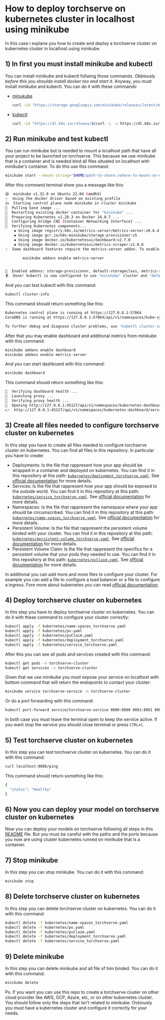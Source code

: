 # How to deploy torchserve on kubernetes cluster in localhost using minikube
In this case i explane you how to create and deploy a torchserve cluster on kubernetes cluster in localhost using minikube. 
## 1) In first you must install minikube and kubectl
You can install minikube and kubectl follwing those commands. *Obbiously before this you shoulde install docker too and start it.* Anyway, you must install minikube and kubectl. You can do it with these commands:
- [minukube](https://minikube.sigs.k8s.io/docs/start/)
    ```bash
    curl -LO "https://storage.googleapis.com/minikube/releases/latest/minikube-linux-amd64" && sudo install minikube-linux-amd64 /usr/local/bin/minikube
    ```
    
- [kubectl](https://kubernetes.io/docs/tasks/tools/install-kubectl-linux/)
    ```bash
    curl -LO "https://dl.k8s.io/release/$(curl -L -s https://dl.k8s.io/release/stable.txt)/bin/linux/amd64/kubectl" && sudo install -o root -g root -m 0755 kubectl /usr/local/bin/kubectl
    ```
## 2) Run minikube and test kubectl
You can run minikube but is needed to mount a localhost path that have all your project to be launched on torchserve. This because we use minikube that is a container and is needed bind all files situated on localhsot with minikube's container. To do this use this command:
```bash
minikube start --mount-string="$HOME/path-to-share:/where-to-mount-on-minikube-container" --mount
```
After this command terminal show you a message like this:
```bash
😄  minikube v1.32.0 on Ubuntu 22.04 (amd64)
✨  Using the docker driver based on existing profile
👍  Starting control plane node minikube in cluster minikube
🚜  Pulling base image ...
🔄  Restarting existing docker container for "minikube" ...
🐳  Preparing Kubernetes v1.28.3 on Docker 24.0.7 ...
🔗  Configuring bridge CNI (Container Networking Interface) ...
🔎  Verifying Kubernetes components...
    ▪ Using image registry.k8s.io/metrics-server/metrics-server:v0.6.4
    ▪ Using image gcr.io/k8s-minikube/storage-provisioner:v5
    ▪ Using image docker.io/kubernetesui/dashboard:v2.7.0
    ▪ Using image docker.io/kubernetesui/metrics-scraper:v1.0.8
💡  Some dashboard features require the metrics-server addon. To enable all features please run:

        minikube addons enable metrics-server


🌟  Enabled addons: storage-provisioner, default-storageclass, metrics-server, dashboard
🏄  Done! kubectl is now configured to use "minikube" cluster and "default" namespace by default
```
And you can test kubectl with this command:
```bash
kubectl cluster-info
```
This command should return something like this:
```bash
Kubernetes control plane is running at https://127.0.0.1:57064
CoreDNS is running at https://127.0.0.1:57064/api/v1/namespaces/kube-system/services/kube-dns:dns/proxy

To further debug and diagnose cluster problems, use 'kubectl cluster-info dump'.
```
After that you may enable dashboard and additional metrics from minikube with this command:
```bash
minikube addons enable dashboard
minikube addons enable metrics-server
```
And you can start dashboard with this command:
```bash
minikube dashboard
```
This command should return something like this:
```bash
🤔  Verifying dashboard health ...
🚀  Launching proxy ...
🤔  Verifying proxy health ...
🎉  Opening http://127.0.0.1:45127/api/v1/namespaces/kubernetes-dashboard/services/http:kubernetes-dashboard:/proxy/ in your default browser...
👉  http://127.0.0.1:45127/api/v1/namespaces/kubernetes-dashboard/services/http:kubernetes-dashboard:/proxy/
```
## 3) Create all files needed to configure torchserve cluster on kubernetes
In this step you have to create all files needed to configure torchserve cluster on kubernetes. You can find all files in this repository. In particular you have to create:
- Deployments: Is the file that rappresent how your app should be wrapped in a container and deployed on kubernetes. You can find it in this repository at this path: [`kubernetes/deployment_torchserve.yaml`](deployment_torchserve.yaml). See [official documentation](https://kubernetes.io/docs/concepts/workloads/controllers/deployment/) for more details.
- Services: Is the file that rappresent how your app should be exposed to the outside world. You can find it in this repository at this path: [`kubernetes/service_torchserve.yaml`](service_loadbalancer_torchserve.yaml). See [official documentation](https://kubernetes.io/docs/concepts/services-networking/service/) for more details.
- Namespaces: Is the file that rappresent the namespace where your app should be circumscribed. You can find it in this repository at this path: [`kubernetes/name-spaces_torchserve.yaml`](name-space_torchserve.yaml). See [official documentation](https://kubernetes.io/docs/concepts/overview/working-with-objects/namespaces/) for more details.
- Persistent Volume: Is the file that rappresent the persistent volume binded with your cluster. You can find it in this repository at this path: [`kubernetes/persistent-volume_torchserve.yaml`](pv.yaml). See [official documentation](https://kubernetes.io/docs/concepts/storage/persistent-volumes/) for more details.
- Persistent Volume Claim: Is the file that rappresent the specifics for a persistent volume that your pods they needed to use. You can find it in this repository at this path: [`kubernetes/pvClaim.yaml`](pvClaim.yaml). See [official documentation](https://kubernetes.io/docs/concepts/storage/persistent-volumes/) for more details.

In additional you can add more and more files to configure your cluster. For example you can add a file to configure a load balancer or a file to configure a ingress. Fore more about kubernetes you can read [official documentation](https://kubernetes.io/docs/home/).

## 4) Deploy torchserve cluster on kubernetes
In this step you have to deploy torchserve cluster on kubernetes. You can do it with these command to configure your cluster correctly:
```bash
kubectl apply -f kubernetes/name-spaces_torchserve.yaml
kubectl apply -f kubernetes/pv.yaml
kubectl apply -f kubernetes/pvClaim.yaml
kubectl apply -f kubernetes/deployment_torchserve.yaml
kubectl apply -f kubernetes/service_torchserve.yaml
```
After this you can see all pods and services created with this command:
```bash
kubectl get pods -n torchserve-cluster
kubectl get services -n torchserve-cluster
```
Given that we use minikube you must expose your service on localhost with bottom command that will return the endopoints to contact your cluster:
```bash
minikube service torchserve-service -n torchserve-cluster
```
Or do a port forwarding with this command:
```bash
kubectl port-forward service/torchserve-service 8080:8080 8081:8081 8082:8082 -n torchserve-cluster
```
In both case you must leave the terminal open to keep the service active. If you want stop the service you should close terminal or press `CTRL+C`.

## 5) Test torchserve cluster on kubernetes
In this step you can test torchserve cluster on kubernetes. You can do it with this command:
```bash
curl localhost:8080/ping
```
This command should return something like this:
```bash
{
  "status": "Healthy"
}
```
## 6) Now you can deploy your model on torchserve cluster on kubernetes
Now you can deploy your models on torchserve following all steps in this [README](../README.md) file. But you must be careful with the paths and the ports because you now are using cluster kubernetes runned on minikube that is a container. 

## 7) Stop minikube
In this step you can stop minikube. You can do it with this command:
```bash
minikube stop
```

## 8) Delete torchserve cluster on kubernetes
In this step you can delete torchserve cluster on kubernetes. You can do it with this command:
```bash
kubectl delete -f kubernetes/name-spaces_torchserve.yaml
kubectl delete -f kubernetes/pv.yaml
kubectl delete -f kubernetes/pvClaim.yaml
kubectl delete -f kubernetes/deployment_torchserve.yaml
kubectl delete -f kubernetes/service_torchserve.yaml
```

## 9) Delete minikube
In this step you can delete minikube and all file of him binded. You can do it with this command:
```bash
minikube delete
```

Ps. If you want you can use this repo to create a torchserve cluster on other cloud provider like AWS, GCP, Azure, etc, or on other kubernetes cluster. You should follow only the steps that isn't related to minikube. Ovbiously you must have a kubernetes cluster and configure it correctly for your needs.